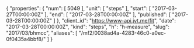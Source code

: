 {
  "properties": {
    "num": [
      5049
    ],
    "unit": [
      "steps"
    ],
    "start": [
      "2017-03-27T00:00:00Z"
    ],
    "end": [
      "2017-03-28T00:00:00Z"
    ],
    "published": [
      "2017-03-28T00:00:00Z"
    ]
  },
  "client_id": "https://www-api.jvt.me/fit",
  "date": "2017-03-28T00:00:00Z",
  "kind": "steps",
  "h": "h-measure",
  "slug": "2017/03/bhmcc",
  "aliases": [
    "/mf2/0038ad4a-4283-46c0-a0ec-0f0435a4bbf8/"
  ]
}

